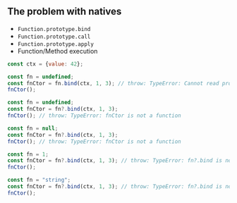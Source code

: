 ## The problem with natives

- `Function.prototype.bind`
- `Function.prototype.call`
- `Function.prototype.apply`
- Function/Method execution

```javascript
const ctx = {value: 42};

const fn = undefined;
const fnCtor = fn.bind(ctx, 1, 3); // throw: TypeError: Cannot read properties of undefined (reading 'bind')
fnCtor();
```

```javascript
const fn = undefined;
const fnCtor = fn?.bind(ctx, 1, 3);
fnCtor(); // throw: TypeError: fnCtor is not a function
```

```javascript
const fn = null;
const fnCtor = fn?.bind(ctx, 1, 3);
fnCtor(); // throw: TypeError: fnCtor is not a function
```

```javascript
const fn = 1;
const fnCtor = fn?.bind(ctx, 1, 3); // throw: TypeError: fn?.bind is not a function
fnCtor();
```

```javascript
const fn = "string";
const fnCtor = fn?.bind(ctx, 1, 3); // throw: TypeError: fn?.bind is not a function
fnCtor();
```
